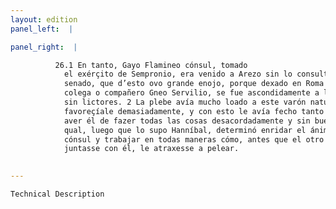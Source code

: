 ```yaml
---
layout: edition
panel_left:  |

panel_right:  |

          26.1 En tanto, Gayo Flamineo cónsul, tomado
            el exérçito de Sempronio, era venido a Arezo sin lo consultar [170r,b] con el
            senado, que d’esto ovo grande enojo, porque dexado en Roma su
            colega o compañero Gneo Servilio, se fue ascondidamente a la provinçia sin insignias y
            sin lictores. 2 La plebe avía mucho loado a este varón naturalmente feroçe, y
            favoreçíale demasiadamente, y con esto le avía fecho tanto más osado, que bien pareçía
            aver él de fazer todas las cosas desacordadamente y sin buen consejo. 3 Lo
            qual, luego que lo supo Hanníbal, determinó enridar el ánimo del
            cónsul y trabajar en todas maneras cómo, antes que el otro cónsul su compañero se
            juntasse con él, le atraxesse a pelear. 
        

---
```



    Technical Description
